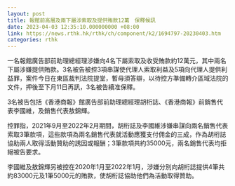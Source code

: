 ```yaml
---
layout: post
title: 報館前高層及兩下屬涉索取及提供賄款12萬　保釋候訊
date: 2023-04-03 12:35:10.000000000 +08:00
link: https://news.rthk.hk/rthk/ch/component/k2/1694797-20230403.htm
categories: rthk
---
```


一名報館廣告部前助理總經理涉嫌向4名下屬索取及收受賄款約12萬元，其中兩名下屬涉嫌提供賄款。3名被告被控3項串謀使代理人索取利益及5項向代理人提供利益罪，案件今日在東區裁判法院提堂，暫毋須答辯，以待控方準備轉介區域法院的文件，押後至下月11日再訊，3名被告續准保釋。

3名被告包括《香港商報》館廣告部前助理總經理胡桁誌、《香港商報》前銷售代表李國維，及銷售代表敖錦輝。

控罪指，2021年9月至2022年2月期間，胡桁誌及李國維涉嫌串謀向兩名銷售代表索取3筆款項，這些款項為兩名銷售代表就活動應獲支付佣金的三成，作為胡桁誌協助兩人取得活動贊助的誘因或報酬；3筆款項共約35000元，兩名銷售代表均拒絕被告要求。

李國維及敖錦輝另被控在2020年1月至2022年1月，涉嫌分別向胡桁誌提供4筆共約83000元及1筆5000元的賄款，使胡桁誌協助他們為活動取得贊助。
